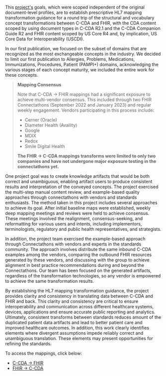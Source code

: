 This [project's](https://confluence.hl7.org/display/CGP/C-CDA+to+and+from+US+Core+Mapping) goals, which were scoped independent of the original document-level profiles, are to establish prescriptive HL7 mapping transformation guidance for a round trip of the structural and vocabulary concept transformations between C-CDA and FHIR, with the CDA content scoped by using document types in C-CDA R2.1 and the C-CDA Companion Guide R2 and FHIR content scoped by US Core R4 and, by implication, US Core Data for Interoperability (USCDI). 

In our first publication, we focused on the subset of domains that are recognized as the most exchangeable concepts in the industry. We decided to limit our first publication to Allergies, Problems, Medications, Immunizations, Procedures, Patient (PAMPI+) domains, acknowledging the various stages of each concept maturity, we included the entire work for these concepts.

<div xmlns="http://www.w3.org/1999/xhtml" xmlns:xsi="http://www.w3.org/2001/XMLSchema-instance">
	<blockquote class="stu-note">
		<b>Mapping Consensus</b>
		<p>Note that C-CDA → FHIR mappings had a significant exposure to achieve multi-vendor consensus. This included through two FHIR Connectathons (September 2022 and January 2023) and regular weekly engagement. Vendors participating in this process include:
    <ul>
      <li>Cerner (Oracle)</li>
      <li>Diameter Health (Availity)</li>
      <li>Google</li>
      <li>MDIX</li>
      <li>Redox</li>
      <li>Smile Digital Health</li>
    </ul>
    </p>
    <p>
    <b>The FHIR → C-CDA mappings transforms were limited to only two companies and have not undergone major exposure testing in the connectathons yet.</b>
    </p>
	</blockquote>
</div>

One project goal was to create knowledge artifacts that would be both correct and unambiguous, enabling artifact users to produce consistent results and interpretation of the conveyed concepts. The project exercised the multi-step manual content review, and example-based quality approaches through connectathons with vendors and standards enthusiasts. The method taken in this project includes several approaches to achieve its goal. After initial baseline maps were established, weekly deep mapping meetings and reviews were held to achieve consensus. These meetings involved the realignment, consensus-seeking, and reformatting for various users and intents, including implementors, terminologists, regulatory and public health representatives, and strategists. 

In addition, the project team exercised the example-based approach through Connectathons with vendors and experts in the standards community. The approach involves distribute the same inbound C-CDA examples among the vendors, comparing the outbound FHIR resources generated by these vendors, and discussing with the group to achieve alignment in best practice recommendations during and beyond the Connectathons. Our team has been focused on the generated artifacts, regardless of the transformation technologies, so any vendor is empowered to achieve the same transformation results.

By establishing the HL7 mapping transformation guidance, the project provides clarity and consistency in translating data between C-CDA and FHIR and back. This clarity and consistency are critical to ensure interoperability and communication across different healthcare systems, devices, applications and ensure accurate public reporting and analytics. Ultimately,  consistent transforms between standards reduces amount of the duplicated patient data artifacts and lead to better patient care and improved healthcare outcomes. In addition, this work clearly identifies elements where divergent assumptions impede reliably correct and unambiguous translation. These elements may present opportunities for refining the standards.

To access the mappings, click below: 
- [C-CDA → FHIR](CF-index.html)
- [FHIR → C-CDA](FC-index.html)
